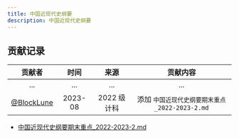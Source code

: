 ```yaml
---
title: 中国近现代史纲要
description: 中国近现代史纲要
---
```


## 贡献记录

|                   贡献者                   |  时间   |    来源     |                    贡献内容                    |
| :----------------------------------------: | :-----: | :---------: | :--------------------------------------------: |
|                    ...                     |   ...   |     ...     |                      ...                       |
| [@BlockLune](https://github.com/BlockLune) | 2023-08 | 2022 级计科 | 添加 `中国近现代史纲要期末重点_2022-2023-2.md` |

- [中国近现代史纲要期末重点_2022-2023-2.md](/reserved/%E4%B8%AD%E5%9B%BD%E8%BF%91%E7%8E%B0%E4%BB%A3%E5%8F%B2%E7%BA%B2%E8%A6%81_22-23-2_%E6%9C%9F%E6%9C%AB%E8%80%83%E8%AF%95%E4%B9%A6%E4%B8%8A%E9%87%8D%E7%82%B9/)
